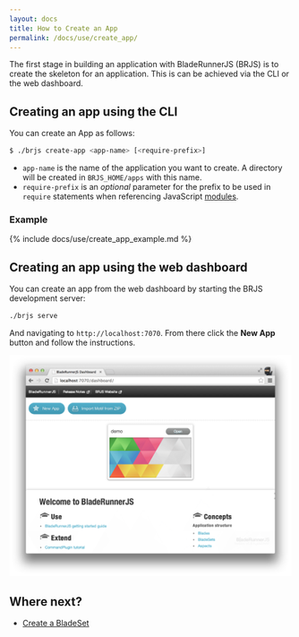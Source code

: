 ```yaml
---
layout: docs
title: How to Create an App
permalink: /docs/use/create_app/
---
```


The first stage in building an application with BladeRunnerJS (BRJS) is to create
the skeleton for an application. This is can be achieved via the CLI or the web
dashboard.

## Creating an app using the CLI

You can create an App as follows:

```bash
$ ./brjs create-app <app-name> [<require-prefix>]
```

* `app-name` is the name of the application you want to create. A directory will
be created in `BRJS_HOME/apps` with this name.
* `require-prefix` is an *optional* parameter for the prefix to be used in `require`
statements when referencing JavaScript [modules](/docs/concepts/modules/).

### Example

{% include docs/use/create_app_example.md %}

## Creating an app using the web dashboard

You can create an app from the web dashboard by starting the BRJS development
server:

```bash
./brjs serve
```

And navigating to `http://localhost:7070`. From there click the **New App** button
and follow the instructions.

![](/docs/use/img/new-app-btn.png)

## Where next?

* [Create a BladeSet](/docs/use/create_bladeset/)

